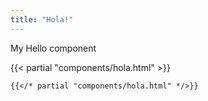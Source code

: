 ```yaml
---
title: "Hola!"
---
```

My Hello component

<div class="partial-shortcode">
{{< partial "components/hola.html" >}}
</div>

```tpl
{{</* partial "components/hola.html" */>}}
```